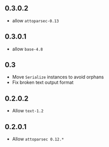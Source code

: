 0.3.0.2
-------

- allow `attoparsec-0.13`

0.3.0.1
-------

- allow `base-4.8`

0.3
---

- Move `Serialize` instances to avoid orphans
- Fix broken text output format

0.2.0.2
-------

- Allow `text-1.2`

0.2.0.1
-------

  - Allow `attoparsec 0.12.*`
